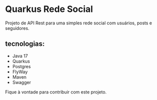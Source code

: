 # Quarkus Rede Social
Projeto de API Rest para uma simples rede social com usuários, posts e seguidores.

## tecnologias:
* Java 17
* Quarkus
* Postgres
* FlyWay
* Maven
* Swagger

Fique à vontade para contribuir com este projeto.
